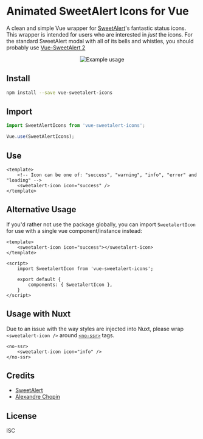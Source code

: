 # Animated SweetAlert Icons for Vue
A clean and simple Vue wrapper for [SweetAlert](https://sweetalert.js.org/)'s fantastic status icons. This wrapper is intended for users who are interested in _just_ the icons. For the standard SweetAlert modal with all of its bells and whistles, you should probably use [Vue-SweetAlert 2](https://github.com/avil13/vue-sweetalert2#readme)

<p align="center">
    <img src="https://gyazo.com/a045a1b5c96860c6e75ed0c7e48a3c81/raw" alt="Example usage">
</p>

## Install
```bash
npm install --save vue-sweetalert-icons
```

## Import
```js
import SweetAlertIcons from 'vue-sweetalert-icons';

Vue.use(SweetAlertIcons);
```

## Use
```vue
<template>
    <!-- Icon can be one of: "success", "warning", "info", "error" and "loading" -->
    <sweetalert-icon icon="success" />
</template>
```

## Alternative Usage
If you'd rather not use the package globally, you can import `SweetalertIcon` for use with a single vue
component/instance instead:
```vue
<template>
    <sweetalert-icon icon="success"></sweetalert-icon>
</template>

<script>
    import SweetalertIcon from 'vue-sweetalert-icons';

    export default {
        components: { SweetalertIcon },
    }
</script>
```

## Usage with Nuxt
Due to an issue with the way styles are injected into Nuxt, please wrap `<sweetalert-icon />` around 
[`<no-ssr>`](https://nuxtjs.org/api/components-no-ssr/) tags.
```vue
<no-ssr>
    <sweetalert-icon icon="info" />
</no-ssr>
```

## Credits
- [SweetAlert](https://sweetalert.js.org/)
- [Alexandre Chopin](https://codepen.io/alexchopin/)

## License
ISC
